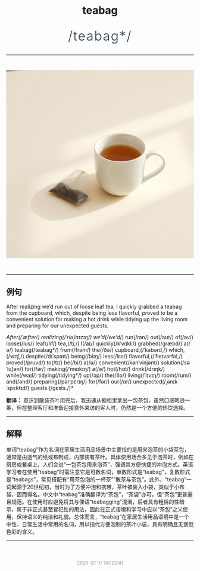 <div align="center">

# teabag

<div style="margin: 30px 0;">
<h1 style="font-size: 2.5em; font-weight: 300; letter-spacing: 2px; margin: 0; color: #2c3e50;">
/teabag*/
</h1>
</div>

</div>

---

<div align="center" style="margin: 40px 0;">

![teabag](images/teabag.png)

</div>

---

## 例句

After realizing we’d run out of loose leaf tea, I quickly grabbed a teabag from the cupboard, which, despite being less flavorful, proved to be a convenient solution for making a hot drink while tidying up the living room and preparing for our unexpected guests.

*After(/ˈæftər/) realizing(/ˈriəˌlaɪzɪŋ/) we’d(/we’d*/) run(/rən/) out(/aʊt/) of(/əv/) loose(/lus/) leaf(/lif/) tea,(/ti,/) I(/aɪ/) quickly(/kˈwɪkli/) grabbed(/græbd/) a(/ə/) teabag(/teabag*/) from(/frəm/) the(/ðə/) cupboard,(/ˈkəbərd,/) which,(/wɪʧ,/) despite(/dɪˈspaɪt/) being(/biɪŋ/) less(/lɛs/) flavorful,(/ˈfleɪvərfəl,/) proved(/pruvd/) to(/tɪ/) be(/bi/) a(/ə/) convenient(/kənˈvinjənt/) solution(/səˈluʃən/) for(/fər/) making(/ˈmeɪkɪŋ/) a(/ə/) hot(/hɑt/) drink(/drɪŋk/) while(/waɪl/) tidying(/tidying*/) up(/əp/) the(/ðə/) living(/ˈlɪvɪŋ/) room(/rum/) and(/ənd/) preparing(/pərˈpɛrɪŋ/) for(/fər/) our(/ɑr/) unexpected(/ˌənɪkˈspɛktɪd/) guests.(/gɛsts./)*

**翻译：** 意识到散装茶叶用完后，我迅速从橱柜里拿出一包茶包，虽然口感略逊一筹，但在整理客厅和准备迎接意外来访的客人时，仍然是一个方便的热饮选择。

---

## 解释

单词“teabag”作为名词在家居生活用品场景中主要指的是用来泡茶的小袋茶包，通常是由透气的纸或布制成，内部装有茶叶。具体使用场合多见于泡茶时，例如在厨房或餐桌上，人们会说“一包茶包用来泡茶”，强调其方便快捷的冲泡方式。英语学习者在使用“teabag”时需注意它是可数名词，单数形式是“teabag”，复数形式是“teabags”，常见搭配有“用茶包泡的一杯茶”“散茶与茶包”。此外，“teabag”一词起源于20世纪初，当时为了方便冲泡和携带，茶叶被装入小袋，类似于小布袋，因而得名。中文中“teabag”准确翻译为“茶包”，“茶袋”亦可，但“茶包”更普遍且规范。在使用时应避免将其与俚语“teabagging”混淆，后者具有粗俗的性暗示，属于非正式甚至冒犯性的用法，因此在正式语境和学习中应以“茶包”之义使用，保持语义的纯洁和礼貌。总体而言，“teabag”在家居生活用品语境中是一个中性、日常生活中常用的名词，用以指代方便泡制的茶叶小袋，具有明确且无褒贬色彩的含义。


---

<div align="center" style="margin-top: 50px;">
<small style="color: #999; font-size: 0.9em;">2025-07-17 06:22:41</small>
</div>
